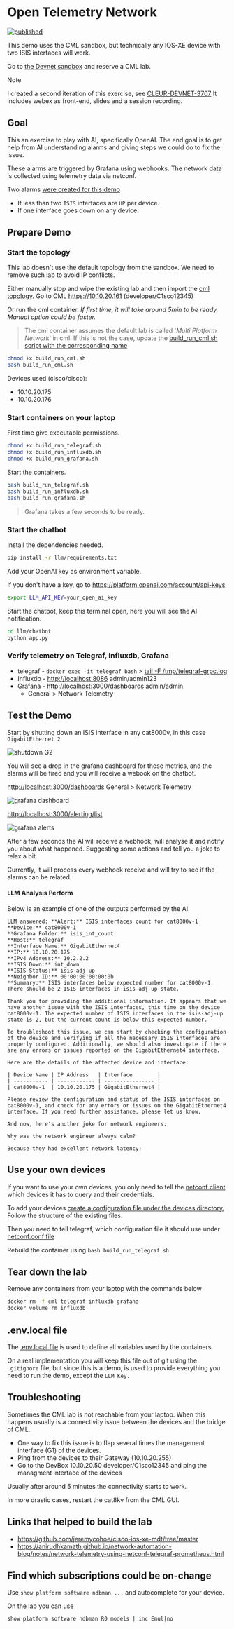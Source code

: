 # Open Telemetry Network

[![published](https://static.production.devnetcloud.com/codeexchange/assets/images/devnet-published.svg)](https://developer.cisco.com/codeexchange/github/repo/jillesca/open_telemetry_network_impact)

This demo uses the CML sandbox, but technically any IOS-XE device with two ISIS interfaces will work.

Go to [the Devnet sandbox](https://developer.cisco.com/site/sandbox/) and reserve a CML lab.

> [!NOTE]
> I created a second iteration of this exercise, see [CLEUR-DEVNET-3707](https://github.com/jillesca/CLEUR-DEVNET-3707) It includes webex as front-end, slides and a session recording.

## Goal

This an exercise to play with AI, specifically OpenAI. The end goal is to get help from AI understanding alarms and giving steps we could do to fix the issue.

These alarms are triggered by Grafana using webhooks. The network data is collected using telemetry data via netconf.

Two alarms [were created for this demo](grafana/alerts.yaml)

- If less than two `ISIS` interfaces are `UP` per device.
- If one interface goes down on any device.

## Prepare Demo

### Start the topology

This lab doesn't use the default topology from the sandbox. We need to remove such lab to avoid IP conflicts.

Either manually stop and wipe the existing lab and then import the [cml topology.](cml/ansible/cml_lab/topology.yaml) Go to CML <https://10.10.20.161> (developer/C1sco12345)

Or run the cml container. _If first time, it will take around 5min to be ready. Manual option could be faster._

> The cml container assumes the default lab is called '_Multi Platform Network_' in cml. If this is not the case, update the [build_run_cml.sh script with the corresponding name](build_run_cml.sh#L24)

```bash
chmod +x build_run_cml.sh
bash build_run_cml.sh
```

Devices used (cisco/cisco):

- 10.10.20.175
- 10.10.20.176

### Start containers on your laptop

First time give executable permissions.

```bash
chmod +x build_run_telegraf.sh
chmod +x build_run_influxdb.sh
chmod +x build_run_grafana.sh
```

Start the containers.

```bash
bash build_run_telegraf.sh
bash build_run_influxdb.sh
bash build_run_grafana.sh
```

> Grafana takes a few seconds to be ready.

### Start the chatbot

Install the dependencies needed.

```bash
pip install -r llm/requirements.txt
```

Add your OpenAI key as environment variable.

If you don't have a key, go to <https://platform.openai.com/account/api-keys>

```bash
export LLM_API_KEY=your_open_ai_key
```

Start the chatbot, keep this terminal open, here you will see the AI notification.

```bash
cd llm/chatbot
python app.py
```

### Verify telemetry on Telegraf, Influxdb, Grafana

- telegraf - `docker exec -it telegraf bash` > [tail -F /tmp/telegraf-grpc.log](telegraf/dockerfile#L30)
- Influxdb - <http://localhost:8086> admin/admin123
- Grafana - <http://localhost:3000/dashboards> admin/admin
  - General > Network Telemetry

## Test the Demo

Start by shutting down an ISIS interface in any cat8000v, in this case `GigabitEthernet 2`

![shutdown G2](img/cat8kv_interface_shutdown.png)

You will see a drop in the grafana dashboard for these metrics, and the alarms will be fired and you will receive a webook on the chatbot.

<http://localhost:3000/dashboards> General > Network Telemetry

![grafana dashboard](img/grafana_dashboard_alerted.png)

<http://localhost:3000/alerting/list>

![grafana alerts](img/grafana_alerts_firing.png)

After a few seconds the AI will receive a webhook, will analyse it and notify you about what happened. Suggesting some actions and tell you a joke to relax a bit.

Currently, it will process every webhook receive and will try to see if the alarms can be related.

#### LLM Analysis Perform

Below is an example of one of the outputs performed by the AI.

    LLM answered: **Alert:** ISIS interfaces count for cat8000v-1
    **Device:** cat8000v-1
    **Grafana Folder:** isis_int_count
    **Host:** telegraf
    **Interface Name:** GigabitEthernet4
    **IP:** 10.10.20.175
    **IPv4 Address:** 10.2.2.2
    **ISIS Down:** int_down
    **ISIS Status:** isis-adj-up
    **Neighbor ID:** 00:00:00:00:00:0b
    **Summary:** ISIS interfaces below expected number for cat8000v-1. There should be 2 ISIS interfaces in isis-adj-up state.

    Thank you for providing the additional information. It appears that we have another issue with the ISIS interfaces, this time on the device cat8000v-1. The expected number of ISIS interfaces in the isis-adj-up state is 2, but the current count is below this expected number.

    To troubleshoot this issue, we can start by checking the configuration of the device and verifying if all the necessary ISIS interfaces are properly configured. Additionally, we should also investigate if there are any errors or issues reported on the GigabitEthernet4 interface.

    Here are the details of the affected device and interface:

    | Device Name | IP Address   | Interface        |
    | ----------- | ------------ | ---------------- |
    | cat8000v-1  | 10.10.20.175 | GigabitEthernet4 |

    Please review the configuration and status of the ISIS interfaces on cat8000v-1, and check for any errors or issues on the GigabitEthernet4 interface. If you need further assistance, please let us know.

    And now, here's another joke for network engineers:

    Why was the network engineer always calm?

    Because they had excellent network latency!

## Use your own devices

If you want to use your own devices, you only need to tell the [netconf client](netconf_client) which devices it has to query and their credentials.

To add your devices [create a configuration file under the devices directory.](netconf_client/devices/) Follow the structure of the existing files.

Then you need to tell telegraf, which configuration file it should use under [netconf.conf file](telegraf/netconf.conf#L2)

Rebuild the container using `bash build_run_telegraf.sh`

## Tear down the lab

Remove any containers from your laptop with the commands below

```bash
docker rm -f cml telegraf influxdb grafana
docker volume rm influxdb
```

## .env.local file

The [.env.local file](.env.local) is used to define all variables used by the containers.

On a real implementation you will keep this file out of git using the `.gitignore` file, but since this is a demo, is used to provide everything you need to run the demo, except the `LLM Key.`

## Troubleshooting

Sometimes the CML lab is not reachable from your laptop. When this happens usually is a connectivity issue between the devices and the bridge of CML.

- One way to fix this issue is to flap several times the management interface (G1) of the devices.
- Ping from the devices to their Gateway (10.10.20.255)
- Go to the DevBox 10.10.20.50 developer/C1sco12345 and ping the managment interface of the devices

Usually after around 5 minutes the connectivity starts to work.

In more drastic cases, restart the cat8kv from the CML GUI.

## Links that helped to build the lab

- <https://github.com/jeremycohoe/cisco-ios-xe-mdt/tree/master>
- <https://anirudhkamath.github.io/network-automation-blog/notes/network-telemetry-using-netconf-telegraf-prometheus.html>

## Find which subscriptions could be on-change

Use `show platform software ndbman ...` and autocomplete for your device.

On the lab you can use

```bash
show platform software ndbman R0 models | inc Emul|no
```
